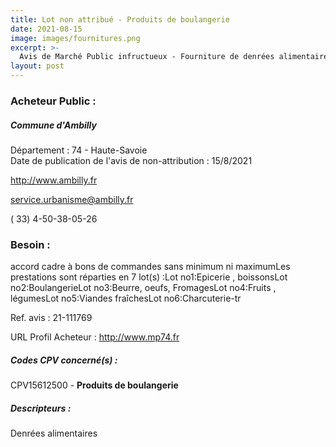 ```yaml
---
title: Lot non attribué - Produits de boulangerie
date: 2021-08-15
image: images/fournitures.png
excerpt: >-
  Avis de Marché Public infructueux - Fourniture de denrées alimentaires pour la restauration scolaire d'Ambilly
layout: post
---
```


### Acheteur Public :
##### Commune d'Ambilly
Département : 74 - Haute-Savoie<br/>
Date de publication de l'avis de non-attribution : 15/8/2021


http://www.ambilly.fr

service.urbanisme@ambilly.fr

( 33) 4-50-38-05-26
### Besoin :

accord cadre à bons de commandes sans minimum ni maximumLes prestations sont réparties en 7 lot(s) :Lot no1:Epicerie , boissonsLot no2:BoulangerieLot no3:Beurre, oeufs, FromagesLot no4:Fruits , légumesLot no5:Viandes fraîchesLot no6:Charcuterie-tr

Ref. avis : 21-111769

URL Profil Acheteur : http://www.mp74.fr

##### Codes CPV concerné(s) :
CPV15612500 - **Produits de boulangerie** <br/>

##### Descripteurs :
Denrées alimentaires <br/>
